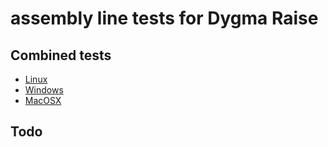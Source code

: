 # assembly line tests for Dygma Raise

## Combined tests

* [Linux](https://dygma-chrysalis.s3.eu-west-3.amazonaws.com/assembly_tests/dist/combined_tests)
* [Windows](https://dygma-chrysalis.s3.eu-west-3.amazonaws.com/assembly_tests/dist/combined_tests.exe)
* [MacOSX](https://dygma-chrysalis.s3.eu-west-3.amazonaws.com/assembly_tests/dist/combined_tests.dmg)

## Todo


